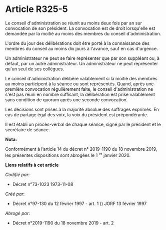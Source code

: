 # Article R325-5

Le conseil d'administration se réunit au moins deux fois par an sur convocation de son président. La convocation est de droit
lorsqu'elle est demandée par la moitié au moins des membres du conseil d'administration.

L'ordre du jour des délibérations doit être porté à la connaissance des membres du conseil au moins dix jours à l'avance,
sauf en cas d'urgence.

Un administrateur ne peut se faire représenter que par son suppléant ou, à défaut, par un autre administrateur. Un
administrateur ne peut représenter qu'un seul de ses collègues.

Le conseil d'administration délibère valablement si la moitié des membres au moins participent à la séance ou sont
représentés. Quand, après une première convocation régulièrement faite, le conseil d'administration ne s'est pas réuni en
nombre suffisant, la délibération est prise valablement sans condition de quorum après une seconde convocation.

Les décisions sont prises à la majorité absolue des suffrages exprimés. En cas de partage égal des voix, la voix du président
est prépondérante.

Il est établi un procès-verbal de chaque séance, signé par le président et le secrétaire de séance.

**Nota:**

Conformément à l’article 14 du décret n° 2019-1190 du 18 novembre 2019, les présentes dispositions sont abrogées le 1
  <sup>er</sup> janvier 2020.

**Liens relatifs à cet article**

_Codifié par_:

  - Décret n°73-1023 1973-11-08

_Créé par_:

  - Décret n°97-130 du 12 février 1997 - art. 1 () JORF 13 février 1997

_Abrogé par_:

  - Décret n°2019-1190 du 18 novembre 2019 - art. 2

